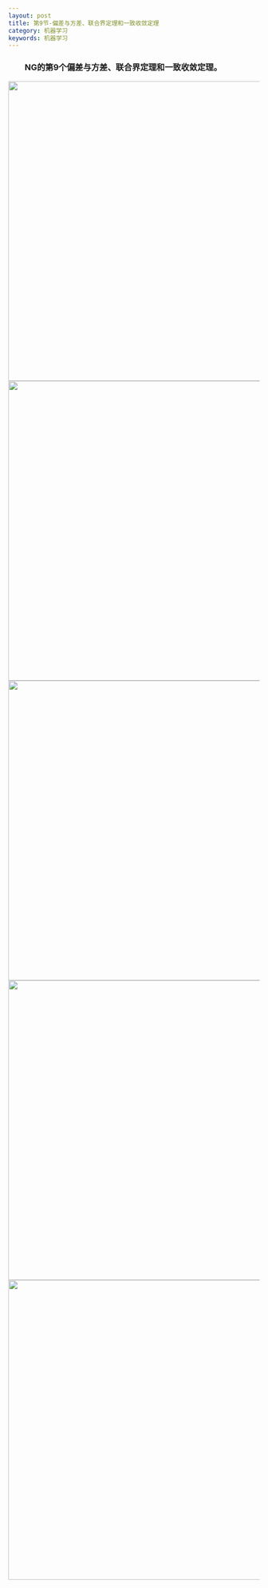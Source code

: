 ```yaml
---
layout: post
title: 第9节-偏差与方差、联合界定理和一致收敛定理
category: 机器学习
keywords: 机器学习
---
```

### 　　NG的第9个偏差与方差、联合界定理和一致收敛定理。
<center>
<img src="http://img.blog.csdn.net/20170313211846768" width="600px">
<img src="http://img.blog.csdn.net/20170313211859914" width="600px">
<img src="http://img.blog.csdn.net/20170313211911445" width="600px">
<img src="http://img.blog.csdn.net/20170313211925191" width="600px">
<img src="http://img.blog.csdn.net/20170313211934457" width="600px">
</center>